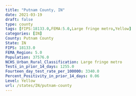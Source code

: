 ```yaml
---
title: "Putnam County, IN"
date: 2021-03-19
draft: false
type: county
tags: [FIPS:18133.0,FEMA:5.0,Large fringe metro,Yellow]
categories: [IN]
County: Putnam County
State: IN
FIPS: 18133.0
FEMA_Region: 5.0
Population: 37576.0
NCHS_Urban_Rural_Classification: Large fringe metro
Tests_in_prior_14_days: 1255.0
Fourteen_day_test_rate_per_100000: 3340.0
Percent_Positivity_in_prior_14_days: 0.06
Level: Yellow
url: /states/IN/putnam-county
---
```



